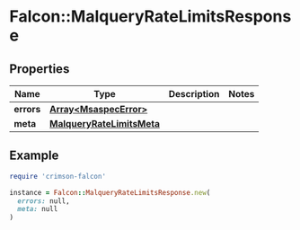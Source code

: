 # Falcon::MalqueryRateLimitsResponse

## Properties

| Name | Type | Description | Notes |
| ---- | ---- | ----------- | ----- |
| **errors** | [**Array&lt;MsaspecError&gt;**](MsaspecError.md) |  |  |
| **meta** | [**MalqueryRateLimitsMeta**](MalqueryRateLimitsMeta.md) |  |  |

## Example

```ruby
require 'crimson-falcon'

instance = Falcon::MalqueryRateLimitsResponse.new(
  errors: null,
  meta: null
)
```

